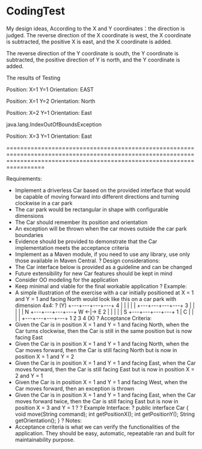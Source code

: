 # CodingTest

My design ideas, According to the X and Y coordinates：the direction is judged. The reverse direction of the X coordinate is west, the X coordinate is subtracted, the positive X is east, and the X coordinate is added.

The reverse direction of the Y coordinate is south, the Y coordinate is subtracted, the positive direction of Y is north, and the Y coordinate is added.

The  results of Testing

Position: X=1  Y=1 Orientation: EAST

Position: X=1  Y=2 Orientation: North

Position: X=2  Y=1 Orientation: East

java.lang.IndexOutOfBoundsException
	
Position: X=3  Y=1 Orientation: East

=============================================================================================================================================================================
 
Requirements:
- Implement a driverless Car based on the provided interface that would be capable of moving forward into different directions and turning clockwise in a car park
- The car park would be rectangular in shape with configurable dimensions
- The Car should remember its position and orientation 
- An exception will be thrown when the car moves outside the car park boundaries 
- Evidence should be provided to demonstrate that the Car implementation meets the acceptance criteria
- Implement as a Maven module, if you need to use any library, use only those available in Maven Central.
?
Design considerations:
- The Car interface below is provided as a guideline and can be changed
- Future extensibility for new Car features should be kept in mind
- Consider OO modeling for the application
- Keep minimal and viable for the final workable application
?
Example:
- A simple illustration of the exercise with a car initially positioned at X = 1 and Y = 1 and facing North would look like this on a car park with dimension 4x4:
?
(Y)
  +---+---+---+---+
4 |   |   |   |   |
  +---+---+---+---+
3 |   |   |   |   |     N 
  +---+---+---+---+ W <-|-> E
2 |   |   |   |   |     S
  +---+---+---+---+
1 | C |   |   |   |
  +---+---+---+---+
    1   2   3   4 (X)
?
Acceptance Criteria:
- Given the Car is in position X = 1 and Y = 1 and facing North, when the Car turns clockwise, then the Car is still in the same position but is now facing East
- Given the Car is in position X = 1 and Y = 1 and facing North, when the Car moves forward, then the Car is still facing North but is now in position X = 1 and Y = 2
- Given the Car is in position X = 1 and Y = 1 and facing East, when the Car moves forward, then the Car is still facing East but is now in position X = 2 and Y = 1
- Given the Car is in position X = 1 and Y = 1 and facing West, when the Car moves forward, then an exception is thrown
- Given the Car is in position X = 1 and Y = 1 and facing East, when the Car moves forward twice, then the Car is still facing East but is now in position X = 3 and Y = 1
?
?
Example Interface:
?
public interface Car {
    void move(String command);
    int getPositionX();
    int getPositionY();
    String getOrientation();
}
?
Notes:
- Acceptance criteria is what we can verify the functionalities of the application. They should be easy, automatic, repeatable ran and built for maintainability purpose.
